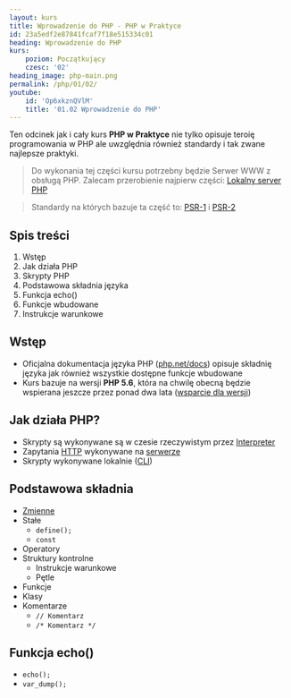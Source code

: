 ```yaml
---
layout: kurs
title: Wprowadzenie do PHP - PHP w Praktyce
id: 23a5edf2e87841fcaf7f18e515334c01
heading: Wprowadzenie do PHP
kurs:
    poziom: Początkujący
    czesc: '02'
heading_image: php-main.png
permalink: /php/01/02/
youtube:
    id: 'Op6xkznQVlM'
    title: '01.02 Wprowadzenie do PHP'
---
```


Ten odcinek jak i cały kurs **PHP w Praktyce** nie tylko opisuje teroię programowania w PHP ale uwzględnia również standardy i tak zwane najlepsze praktyki.

> Do wykonania tej części kursu potrzebny będzie Serwer WWW z obsługą PHP. Zalecam przerobienie najpierw części: [Lokalny server PHP](http://wojciechnowicki.com/php/00/01)

> Standardy na których bazuje ta część to: [PSR-1](http://www.php-fig.org/psr/psr-1) i [PSR-2](http://www.php-fig.org/psr/psr-2)

## Spis treści
1. Wstęp
2. Jak działa PHP
3. Skrypty PHP
4. Podstawowa składnia języka
5. Funkcja echo()
6. Funkcje wbudowane
7. Instrukcje warunkowe

## Wstęp
- Oficjalna dokumentacja języka PHP ([php.net/docs](http://php.net/docs.php)) opisuje składnię języka jak również wszystkie dostępne funkcje wbudowane
- Kurs bazuje na wersji **PHP 5.6**, która na chwilę obecną będzie wspierana jeszcze przez ponad dwa lata ([wsparcie dla wersji](http://php.net/supported-versions.php))

## Jak działa PHP?
- Skrypty są wykonywane są w czesie rzeczywistym przez [Interpreter](https://pl.wikipedia.org/wiki/Interpreter_%28program_komputerowy%29)
- Zapytania [HTTP](https://pl.wikipedia.org/wiki/Hypertext_Transfer_Protocol) wykonywane na [serwerze](https://pl.wikipedia.org/wiki/Serwer_WWW)
- Skrypty wykonywane lokalnie ([CLI](http://php.net/manual/en/features.commandline.php))

## Podstawowa składnia
- [Zmienne](https://pl.wikipedia.org/wiki/Zmienna_(informatyka))
- Stałe
    - `define();`
    - `const`
- Operatory
- Struktury kontrolne
    - Instrukcje warunkowe
    - Pętle
- Funkcje
- Klasy
- Komentarze
    - `// Komentarz`
    - `/* Komentarz */`

## Funkcja echo()
- `echo();`
- `var_dump();`
